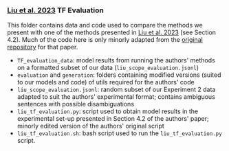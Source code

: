 ### [Liu et al. 2023](https://arxiv.org/abs/2304.14399) TF Evaluation

This folder contains data and code used to compare the methods we present with one of the methods presented in [Liu et al. 2023](https://arxiv.org/abs/2304.14399) (see Section 4.2).
Much of the code here is only minorly adapted from the [original repository](https://github.com/alisawuffles/ambient) for that paper. 

  * `TF_evaluation_data`: model results from running the authors' methods on a formatted subset of our data (`liu_scope_evaluation.jsonl`)
  * `evaluation` and `generation`: folders containing modified versions (suited to our models and code) of utils required for the authors' code
  * `liu_scope_evaluation.jsonl`: random subset of our Experiment 2 data adapted to suit the authors' experimental format; contains ambiguous sentences with possible disambiguations
  * `liu_tf_evaluation.py`: script used to obtain model results in the experimental set-up presented in Section 4.2 of the authors' paper; minorly edited version of the authors' original script
  * `liu_tf_evaluation.sh`: bash script used to run the `liu_tf_evaluation.py` script.
